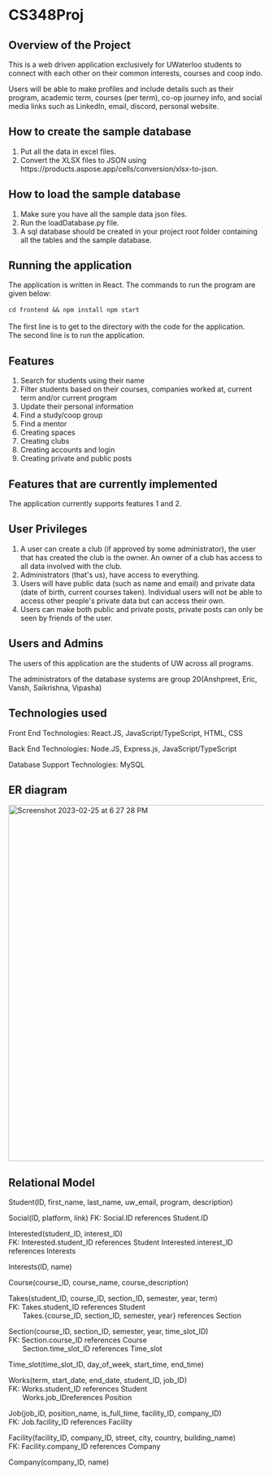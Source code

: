 # CS348Proj
## Overview of the Project
This is a web driven application exclusively for UWaterloo students to connect with each other on their common interests, courses and coop indo. <br>

Users will be able to make profiles and include details such as their program, academic term, courses (per term), co-op journey info, and social media links such as LinkedIn, email, discord, personal website.
 
## How to create the sample database
<ol>
<li> Put all the data in excel files.
<li> Convert the XLSX files to JSON using https://products.aspose.app/cells/conversion/xlsx-to-json.
</ol>

## How to load the sample database
<ol>
 <li>Make sure you have all the sample data json files.</li>
 <li>Run the loadDatabase.py file.</li>
 <li>A sql database should be created in your project root folder containing all the tables and the sample database.</li>
</ol>

## Running the application
The application is written in React. The commands to run the program are given below: <br><br>
` cd frontend && npm install
  npm start ` <br> <br>
The first line is to get to the directory with the code for the application. <br>
The second line is to run the application.

## Features
<ol>
<li>Search for students using their name
<li>Filter students based on their courses, companies worked at, current term and/or current program
<li> Update their personal information
<li> Find a study/coop group
<li> Find a mentor
<li> Creating spaces
<li> Creating clubs
<li> Creating accounts and login 
<li> Creating private and public posts
</ol>

## Features that are currently implemented
The application currently supports features 1 and 2.


## User Privileges
<ol>
<li> A user can create a club (if approved by some administrator), the user that has created the club is the owner. An owner of a club has access to all data involved with the club. 
<li> Administrators (that's us), have access to everything. 
<li> Users will have public data (such as name and email) and private data (date of birth, current courses taken). Individual users will not be able to access other people's private data but can access their own. 
<li>  Users can make both public and private posts, private posts can only be seen by friends of the user. 
</ol>

## Users and Admins

The users of this application are the students of UW across all programs. 

The administrators of the database systems are group 20(Anshpreet, Eric, Vansh, Saikrishna, Vipasha)


## Technologies used

Front End Technologies: React.JS, JavaScript/TypeScript, HTML, CSS

Back End Technologies: Node.JS, Express.js, JavaScript/TypeScript

Database Support Technologies: MySQL


## ER diagram
<img width="600" height="700" alt="Screenshot 2023-02-25 at 6 27 28 PM" src="https://user-images.githubusercontent.com/66628544/223244623-422c6ab2-3320-49d3-b656-4a78c0bf9d3d.png">


## Relational Model

Student(ID, first_name, last_name, uw_email, program, description)


Social(ID, platform, link)
FK: Social.ID references Student.ID

Interested(student_ID, interest_ID) <br>
FK: Interested.student_ID references Student 
       Interested.interest_ID references Interests 

Interests(ID, name)

Course(course_ID, course_name, course_description)

Takes(student_ID, course_ID, section_ID, semester, year, term) <br>
FK: Takes.student_ID references Student<br>
       &nbsp;&nbsp; &nbsp;&nbsp; &nbsp;Takes.{course_ID, section_ID, semester, year} references Section

Section(course_ID, section_ID, semester, year, time_slot_ID)<br>
FK: Section.course_ID references Course<br>
       &nbsp;&nbsp; &nbsp;&nbsp; &nbsp;Section.time_slot_ID references Time_slot

Time_slot(time_slot_ID, day_of_week, start_time, end_time)

Works(term, start_date, end_date, student_ID, job_ID)<br>
FK: Works.student_ID references Student<br>
     &nbsp;&nbsp; &nbsp;&nbsp; &nbsp;Works.job_IDreferences Position

Job(job_ID, position_name, is_full_time, facility_ID, company_ID)<br>
FK: Job.facility_ID references Facility

Facility(facility_ID, company_ID, street, city, country, building_name)<br>
FK: Facility.company_ID references Company

Company(company_ID, name)

